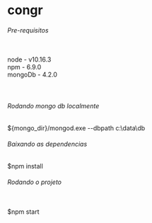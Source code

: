 # congr

<h6>Pre-requisitos</h6><br/>
node - v10.16.3<br/>
npm - 6.9.0<br/>
mongoDb - 4.2.0<br/>
<br/>
<br/>
<h6>Rodando mongo db localmente</h6> 
${mongo_dir}/mongod.exe --dbpath c:\data\db
<br/>
<h6>Baixando as dependencias</h6> 
$npm install
<br/>
<h6>Rodando o projeto</h6><br/>
$npm start<br/>
&nbsp;&nbsp;<br/><br/>
